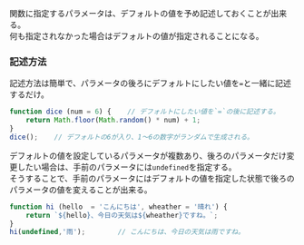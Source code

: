 関数に指定するパラメータは、デフォルトの値を予め記述しておくことが出来る。  
何も指定されなかった場合はデフォルトの値が指定されることになる。
### 記述方法
記述方法は簡単で、パラメータの後ろにデフォルトにしたい値を`=`と一緒に記述するだけ。
```javascript
function dice (num = 6) {    // デフォルトにしたい値を`=`の後に記述する。
    return Math.floor(Math.random() * num) + 1;
}
dice();    // デフォルトの6が入り、1～6の数字がランダムで生成される。
```
デフォルトの値を設定しているパラメータが複数あり、後ろのパラメータだけ変更したい場合は、手前のパラメータには`undefined`を指定する。  
そうすることで、手前のパラメータにはデフォルトの値を指定した状態で後ろのパラメータの値を変えることが出来る。
```javascript
function hi (hello  = 'こんにちは', wheather = '晴れ') {
    return `${hello}、今日の天気は${wheather}ですね。`;
}
hi(undefined,'雨');        // こんにちは、今日の天気は雨ですね。
```
